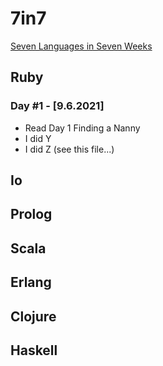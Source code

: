
# 7in7
[Seven Languages in Seven Weeks](https://pragprog.com/titles/btlang/seven-languages-in-seven-weeks/)

## Ruby
### Day #1 - [9.6.2021]
- Read Day 1 Finding a Nanny 
- I did Y
- I did Z (see this file...)

## Io

## Prolog

## Scala

## Erlang

## Clojure

## Haskell
